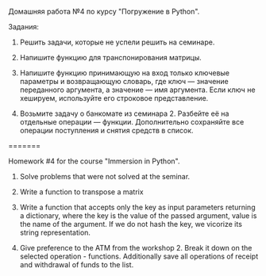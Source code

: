Домашняя работа №4 по курсу "Погружение в Python".

Задания:

1. Решить задачи, которые не успели решить на семинаре.

2. Напишите функцию для транспонирования матрицы.

3. Напишите функцию принимающую на вход только ключевые
параметры и возвращающую словарь, где ключ — значение
переданного аргумента, а значение — имя аргумента. Если
ключ не хешируем, используйте его строковое представление.

4. Возьмите задачу о банкомате из семинара 2. Разбейте её
на отдельные операции — функции. Дополнительно сохраняйте
все операции поступления и снятия средств в список.

=======

Homework #4 for the course "Immersion in Python".

1. Solve problems that were not solved at the seminar.

2. Write a function to transpose a matrix

3. Write a function that accepts only the key as input
parameters returning a dictionary, where the key is the value
of the passed argument, value is the name of the argument. If
we do not hash the key, we vicorize its string representation.

4. Give preference to the ATM from the workshop 2. Break it down
on the selected operation - functions. Additionally save
all operations of receipt and withdrawal of funds to the list.
